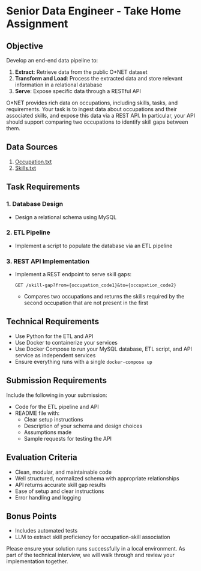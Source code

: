 # Senior Data Engineer - Take Home Assignment

## Objective
Develop an end-end data pipeline to:
1. **Extract**: Retrieve data from the public O*NET dataset
2. **Transform and Load**: Process the extracted data and store relevant information in a relational database
3. **Serve**: Expose specific data through a RESTful API

O*NET provides rich data on occupations, including skills, tasks, and requirements. Your task is to ingest data about occupations and their associated skills, and expose this data via a REST API. In particular, your API should support comparing two occupations to identify skill gaps between them.

## Data Sources
1. [Occupation.txt](https://www.onetcenter.org/dictionary/29.2/text/occupation_data.html)
2. [Skills.txt](https://www.onetcenter.org/dictionary/29.2/text/skills.html)

## Task Requirements

### 1. Database Design
- Design a relational schema using MySQL

### 2. ETL Pipeline
- Implement a script to populate the database via an ETL pipeline

### 3. REST API Implementation
- Implement a REST endpoint to serve skill gaps:
  ```
  GET /skill-gap?from={occupation_code1}&to={occupation_code2}
  ```
  - Compares two occupations and returns the skills required by the second occupation that are not present in the first

## Technical Requirements
- Use Python for the ETL and API
- Use Docker to containerize your services
- Use Docker Compose to run your MySQL database, ETL script, and API service as independent services
- Ensure everything runs with a single `docker-compose up`

## Submission Requirements
Include the following in your submission:
- Code for the ETL pipeline and API
- README file with:
  - Clear setup instructions
  - Description of your schema and design choices
  - Assumptions made
  - Sample requests for testing the API

## Evaluation Criteria
- Clean, modular, and maintainable code
- Well structured, normalized schema with appropriate relationships
- API returns accurate skill gap results
- Ease of setup and clear instructions
- Error handling and logging

## Bonus Points
- Includes automated tests
- LLM to extract skill proficiency for occupation-skill association

Please ensure your solution runs successfully in a local environment. As part of the technical interview, we will walk through and review your implementation together.